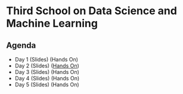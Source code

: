 # Third School on Data Science and Machine Learning

## Agenda

* Day 1 (Slides) (Hands On)
* Day 2 (Slides) ([Hands On](https://drive.google.com/file/d/1o3vUtlIRdbrJesvxG9htFywGhMXYQo0e?usp=sharing))
* Day 3 (Slides) (Hands On) 
* Day 4 (Slides) (Hands On)
* Day 5 (Slides) (Hands On)

